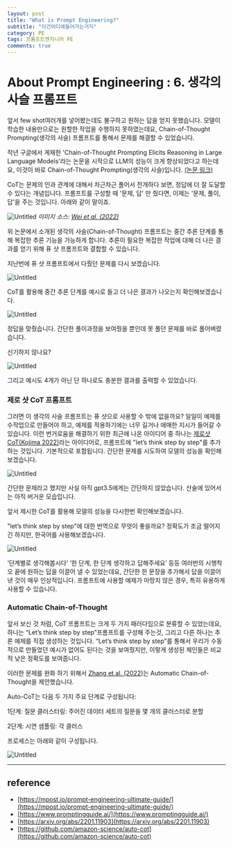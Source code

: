 ```yaml
---
layout: post
title: "What is Prompt Engineering?"
subtitle: "이건어디에들어가는거지"
category: PE
tags: 프롬프트엔지니어 PE
comments: true
---
```


# About Prompt Engineering : 6. 생각의 사슬 프롬프트

앞서 few shot여러개를 넣어봤는데도 불구하고 원하는 답을 얻지 못했습니다. 모델이 학습한 내용만으로는 원할한 작업을 수행하지 못하였는데요, Chain-of-Thought Prompting(생각의 사슬) 프롬프트를 통해서 문제를 해결할 수 있었습니다.

작년 구글에서 게재한 'Chain-of-Thought Prompting Elicits Reasoning in Large Language Models'라는 논문을 시작으로 LLM의 성능이 크게 향상되었다고 하는데요, 이것이 바로 Chain-of-Thought Prompting(생각의 사슬)입니다. [(논문 링크)](https://arxiv.org/pdf/2201.11903.pdf)

CoT는 문제의 인과 관계에 대해서 차근차근 풀어서 전개하다 보면, 정답에 더 잘 도달할 수 있다는 개념입니다. 프롬프트를 구성할 때 '문제, 답' 만 줬다면, 이제는 '문제, 풀이, 답'을 주는 것입니다. 아래와 같이 말이죠.

![Untitled](/assets/img/About%20Prompt%20Engineering/cot/Untitled.png)
*이미지 소스: [Wei et al. (2022)](https://arxiv.org/abs/2201.11903)*



위 논문에서 소개된 생각의 사슬(Chain-of-Thought) 프롬프트는 중간 추론 단계를 통해 복잡한 추론 기능을 가능하게 합니다. 추론이 필요한 복잡한 작업에 대해 더 나은 결과를 얻기 위해 퓨 샷 프롬프트와 결합할 수 있습니다.

지난번에 퓨 샷 프롬프트에서 다뤘던 문제를 다시 보겠습니다. 

![Untitled](/assets/img/About%20Prompt%20Engineering/cot/Untitled%201.png)

CoT를 활용해 중간 추론 단계를 예시로 들고 더 나은 결과가 나오는지 확인해보겠습니다.

![Untitled](/assets/img/About%20Prompt%20Engineering/cot/Untitled%202.png)

정답을 맞췄습니다. 간단한 풀이과정을 보여줬을 뿐인데 못 풀던 문제를 바로 풀어벼렸습니다.

신기하지 않나요?

![Untitled](/assets/img/About%20Prompt%20Engineering/cot/Untitled%203.png)

그리고 예시도 4개가 아닌 단 하나로도 충분한 결과를 출력할 수 있었습니다. 

### 제로 샷 CoT 프롬프트

그러면 이 생각의 사슬 프롬프트는 퓨 샷으로 사용할 수 밖에 없을까요? 일일이 예제를 수작업으로 만들어야 하고, 예제를 적용하기에는 너무 길거나 애매한 지시가 들어갈 수 있습니다. 이런 번거로움을 해결하기 위한 최근에 나온 아이디어 중 하나는 [제로샷 CoT(Kojima 2022)](https://arxiv.org/abs/2205.11916)라는 아이디어로, 프롬프트에 "let’s think step by step"를 추가하는 것입니다. 기본적으로 포함됩니다. 간단한 문제를 시도하여 모델의 성능을 확인해 보겠습니다.

![Untitled](/assets/img/About%20Prompt%20Engineering/cot/Untitled%204.png)

간단한 문제라고 했지만 사실 아직 gpt3.5에게는 간단하지 않았습니다. 산술에 있어서는 아직 버거운 모습입니다. 

앞서 제시한 CoT를 활용해 모델의 성능을 다시한번 확인해보겠습니다.

"let’s think step by step"에 대한 번역으로 무엇이 좋을까요? 정확도가 조금 떨어지긴 하지만, 한국어를 사용해보겠습니다. 

![Untitled](/assets/img/About%20Prompt%20Engineering/cot/Untitled%205.png)

‘단계별로 생각해봅시다’ ‘한 단계, 한 단계 생각하고 답해주세요’ 등등 여러번의 시행착오 끝에 원하는 답을 이끌어 낼 수 있었는데요, 간단한 한 문장을 추가해서 답을 이끌어낸 것이 매우 인상적입니다. 프롬프트에 사용할 예제가 마땅치 않은 경우, 특히 유용하게 사용할 수 있습니다.

### Automatic Chain-of-Thought

앞서 보신 것 처럼, CoT 프롬프트는 크게 두 가지 패러다임으로 분류할 수 있었는데요, 하나는  “Let’s think step by step”프롬프트를 구성해 주는것, 그리고 다른 하나는  추론 예제를 직접 생성하는 것입니다. “Let’s think step by step”를 통해서 우리가 수동적으로 만들었던 예시가 없어도 된다는 것을 보여줬지만, 이렇게 생성된 체인들은 비교적 낮은 정확도를 보여줍니다.

이러한 문제를 완화 하기 위해서 [Zhang et al. (2022)](https://arxiv.org/abs/2210.03493)는 Automatic Chain-of-Thought을 제안했습니다. 

Auto-CoT는 다음 두 가지 주요 단계로 구성됩니다:

1단계: 질문 클러스터링: 주어진 데이터 세트의 질문을 몇 개의 클러스터로 분할

2단계: 시연 샘플링: 각 클러스

프로세스는 아래와 같이 구성됩니다.

![Untitled](/assets/img/About%20Prompt%20Engineering/cot/Untitled%206.png)

---

## reference

- [https://mpost.io/prompt-engineering-ultimate-guide/](https://mpost.io/prompt-engineering-ultimate-guide/)
- [https://www.promptingguide.ai/](https://www.promptingguide.ai/)
- [https://arxiv.org/abs/2201.11903](https://arxiv.org/abs/2201.11903)
- [https://github.com/amazon-science/auto-cot](https://github.com/amazon-science/auto-cot)